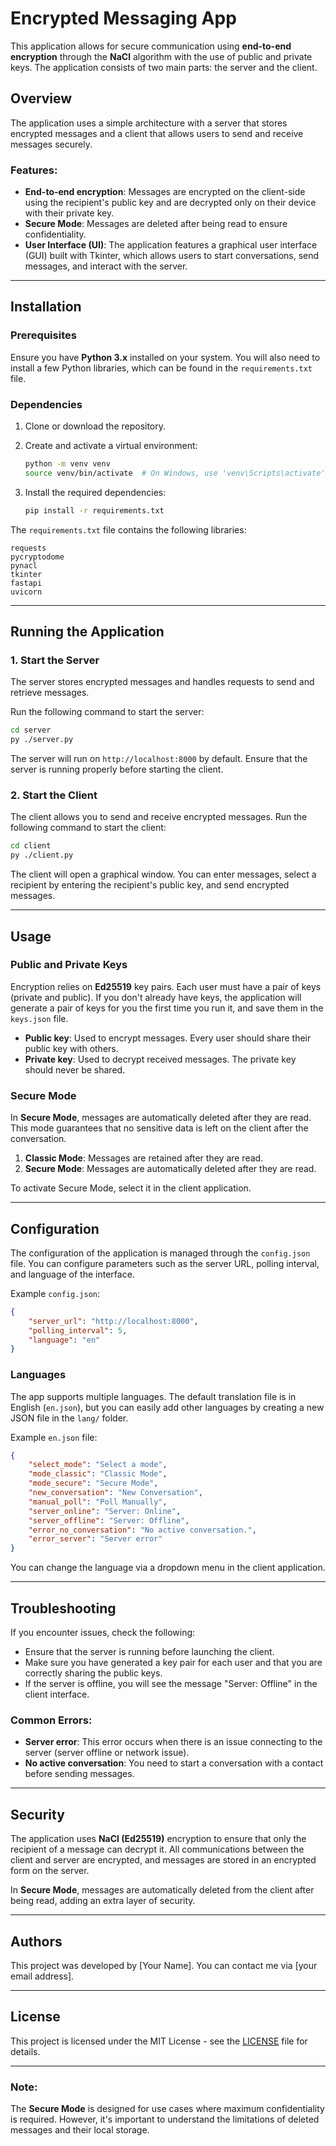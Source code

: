 # Encrypted Messaging App

This application allows for secure communication using **end-to-end encryption** through the **NaCl** algorithm with the use of public and private keys. The application consists of two main parts: the server and the client.

## Overview

The application uses a simple architecture with a server that stores encrypted messages and a client that allows users to send and receive messages securely.

### Features:

* **End-to-end encryption**: Messages are encrypted on the client-side using the recipient's public key and are decrypted only on their device with their private key.
* **Secure Mode**: Messages are deleted after being read to ensure confidentiality.
* **User Interface (UI)**: The application features a graphical user interface (GUI) built with Tkinter, which allows users to start conversations, send messages, and interact with the server.

---

## Installation

### Prerequisites

Ensure you have **Python 3.x** installed on your system. You will also need to install a few Python libraries, which can be found in the `requirements.txt` file.

### Dependencies

1. Clone or download the repository.
2. Create and activate a virtual environment:

   ```bash
   python -m venv venv
   source venv/bin/activate  # On Windows, use 'venv\Scripts\activate'
   ```
3. Install the required dependencies:

   ```bash
   pip install -r requirements.txt
   ```

The `requirements.txt` file contains the following libraries:

```
requests
pycryptodome
pynacl
tkinter
fastapi
uvicorn
```

---

## Running the Application

### 1. **Start the Server**

The server stores encrypted messages and handles requests to send and retrieve messages.

Run the following command to start the server:

```bash
cd server
py ./server.py
```

The server will run on `http://localhost:8000` by default. Ensure that the server is running properly before starting the client.

### 2. **Start the Client**

The client allows you to send and receive encrypted messages. Run the following command to start the client:

```bash
cd client
py ./client.py
```

The client will open a graphical window. You can enter messages, select a recipient by entering the recipient's public key, and send encrypted messages.

---

## Usage

### **Public and Private Keys**

Encryption relies on **Ed25519** key pairs. Each user must have a pair of keys (private and public). If you don't already have keys, the application will generate a pair of keys for you the first time you run it, and save them in the `keys.json` file.

* **Public key**: Used to encrypt messages. Every user should share their public key with others.
* **Private key**: Used to decrypt received messages. The private key should never be shared.

### **Secure Mode**

In **Secure Mode**, messages are automatically deleted after they are read. This mode guarantees that no sensitive data is left on the client after the conversation.

1. **Classic Mode**: Messages are retained after they are read.
2. **Secure Mode**: Messages are automatically deleted after they are read.

To activate Secure Mode, select it in the client application.

---

## Configuration

The configuration of the application is managed through the `config.json` file. You can configure parameters such as the server URL, polling interval, and language of the interface.

Example `config.json`:

```json
{
    "server_url": "http://localhost:8000",
    "polling_interval": 5,
    "language": "en"
}
```

### Languages

The app supports multiple languages. The default translation file is in English (`en.json`), but you can easily add other languages by creating a new JSON file in the `lang/` folder.

Example `en.json` file:

```json
{
    "select_mode": "Select a mode",
    "mode_classic": "Classic Mode",
    "mode_secure": "Secure Mode",
    "new_conversation": "New Conversation",
    "manual_poll": "Poll Manually",
    "server_online": "Server: Online",
    "server_offline": "Server: Offline",
    "error_no_conversation": "No active conversation.",
    "error_server": "Server error"
}
```

You can change the language via a dropdown menu in the client application.

---

## Troubleshooting

If you encounter issues, check the following:

* Ensure that the server is running before launching the client.
* Make sure you have generated a key pair for each user and that you are correctly sharing the public keys.
* If the server is offline, you will see the message "Server: Offline" in the client interface.

### **Common Errors**:

* **Server error**: This error occurs when there is an issue connecting to the server (server offline or network issue).
* **No active conversation**: You need to start a conversation with a contact before sending messages.

---

## Security

The application uses **NaCl (Ed25519)** encryption to ensure that only the recipient of a message can decrypt it. All communications between the client and server are encrypted, and messages are stored in an encrypted form on the server.

In **Secure Mode**, messages are automatically deleted from the client after being read, adding an extra layer of security.

---

## Authors

This project was developed by \[Your Name]. You can contact me via \[your email address].

---

## License

This project is licensed under the MIT License - see the [LICENSE](./LICENSE) file for details.

---

### Note:

The **Secure Mode** is designed for use cases where maximum confidentiality is required. However, it's important to understand the limitations of deleted messages and their local storage.
